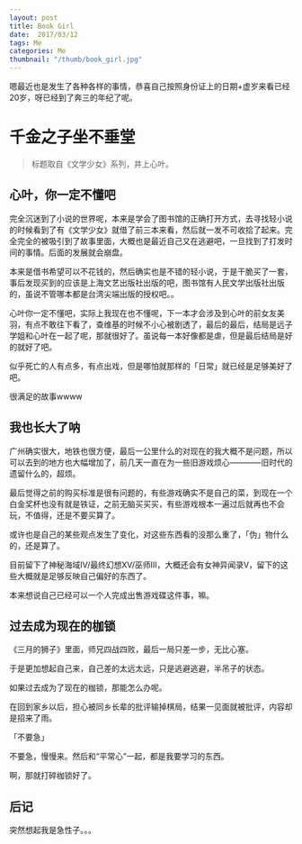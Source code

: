 ```yaml
---
layout: post
title: Book Girl
date:  2017/03/12
tags: Me
categories: Me
thumbnail: "/thumb/book_girl.jpg"
---
```


嗯最近也是发生了各种各样的事情，恭喜自己按照身份证上的日期+虚岁来看已经20岁，呀已经到了奔三的年纪了呢。

# 千金之子坐不垂堂

> 标题取自《文学少女》系列，井上心叶。

## 心叶，你一定不懂吧

完全沉迷到了小说的世界呢，本来是学会了图书馆的正确打开方式，去寻找轻小说的时候看到了有《文学少女》就借了前三本来看，然后就一发不可收拾了起来。完全完全的被吸引到了故事里面，大概也是最近自己又在逃避吧，一旦找到了打发时间的事情。后面的发展就会崩盘。

本来是借书希望可以不花钱的，然后确实也是不错的轻小说，于是干脆买了一套，事后发现买到的应该是上海文艺出版社出版的吧，图书馆有人民文学出版社出版的，虽说不管哪本都是台湾尖端出版的授权吧。。

心叶你一定不懂吧，实际上我现在也不懂呢，下一本才会涉及到心叶的前女友美羽，有点不敢往下看了，查维基的时候不小心被剧透了，最后的最后，结局是远子学姐和心叶在一起了呢，那就很好了。虽说每一本好像都是虐，但是最后结局是好的就好了吧。

似乎死亡的人有点多，有点出戏，但是哪怕就那样的「日常」就已经是足够美好了吧。

很满足的故事wwww

## 我也长大了呐

广州确实很大，地铁也很方便，最后一公里什么的对现在的我大概不是问题，所以可以去到的地方也大幅增加了，前几天一直在为一些旧游戏烦心————旧时代的遗留什么的，超烦。

最后觉得之前的购买标准是很有问题的，有些游戏确实不是自己的菜，到现在一个白金奖杯也没有就是铁证，之前无脑买买买，有些游戏根本一遍过后就再也不会玩，不值得，还是不要买算了。

或许也是自己的某些观点发生了变化，对这些东西看的没那么重了，「伪」物什么的，还是算了。

目前留下了神秘海域IV/最终幻想XV/巫师III，大概还会有女神异闻录V，留下的这些大概就是足够反映自己偏好的东西了。

本来想说自己已经可以一个人完成出售游戏碟这件事，嘛。

## 过去成为现在的枷锁

《三月的狮子》里面，师兄四战四败，最后一局只差一步，无比心塞。

于是更加想起自己来，自己差的太远太远，只是逃避逃避，半吊子的状态。

如果过去成为了现在的枷锁，那能怎么办呢。

在回到家乡以后，担心被同乡长辈的批评输掉棋局，结果一见面就被批评，内容却是招来了雨。

「不要急」

不要急，慢慢来。然后和“平常心”一起，都是我要学习的东西。

啊，那就打碎枷锁好了。

## 后记

突然想起我是急性子。。。